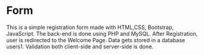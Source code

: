 # Form
This is a simple registration form made with HTML,CSS, Bootstrap, JavaScript. The back-end is done using PHP and MySQL. 
After Registration, user is redirected to the Welcome Page.
Data gets stored in a database users1. Validation both client-side and server-side is done.
